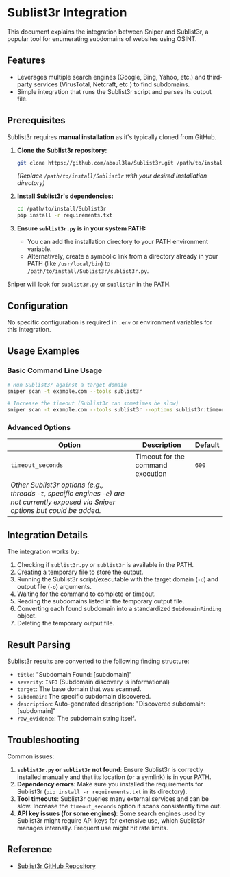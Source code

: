# Sublist3r Integration

This document explains the integration between Sniper and Sublist3r, a popular tool for enumerating subdomains of websites using OSINT.

## Features

- Leverages multiple search engines (Google, Bing, Yahoo, etc.) and third-party services (VirusTotal, Netcraft, etc.) to find subdomains.
- Simple integration that runs the Sublist3r script and parses its output file.

## Prerequisites

Sublist3r requires **manual installation** as it's typically cloned from GitHub.

1.  **Clone the Sublist3r repository:**
    ```bash
    git clone https://github.com/aboul3la/Sublist3r.git /path/to/install/Sublist3r
    ```
    *(Replace `/path/to/install/Sublist3r` with your desired installation directory)*

2.  **Install Sublist3r's dependencies:**
    ```bash
    cd /path/to/install/Sublist3r
    pip install -r requirements.txt 
    ```

3.  **Ensure `sublist3r.py` is in your system PATH:**
    -   You can add the installation directory to your PATH environment variable.
    -   Alternatively, create a symbolic link from a directory already in your PATH (like `/usr/local/bin`) to `/path/to/install/Sublist3r/sublist3r.py`.

Sniper will look for `sublist3r.py` or `sublist3r` in the PATH.

## Configuration

No specific configuration is required in `.env` or environment variables for this integration.

## Usage Examples

### Basic Command Line Usage

```bash
# Run Sublist3r against a target domain
sniper scan -t example.com --tools sublist3r

# Increase the timeout (Sublist3r can sometimes be slow)
sniper scan -t example.com --tools sublist3r --options sublist3r:timeout_seconds=1200
```

### Advanced Options

| Option | Description | Default |
|--------|-------------|---------|
| `timeout_seconds` | Timeout for the command execution | `600` |
| *Other Sublist3r options (e.g., threads `-t`, specific engines `-e`) are not currently exposed via Sniper options but could be added.* |

## Integration Details

The integration works by:

1. Checking if `sublist3r.py` or `sublist3r` is available in the PATH.
2. Creating a temporary file to store the output.
3. Running the Sublist3r script/executable with the target domain (`-d`) and output file (`-o`) arguments.
4. Waiting for the command to complete or timeout.
5. Reading the subdomains listed in the temporary output file.
6. Converting each found subdomain into a standardized `SubdomainFinding` object.
7. Deleting the temporary output file.

## Result Parsing

Sublist3r results are converted to the following finding structure:

- `title`: "Subdomain Found: [subdomain]"
- `severity`: `INFO` (Subdomain discovery is informational)
- `target`: The base domain that was scanned.
- `subdomain`: The specific subdomain discovered.
- `description`: Auto-generated description: "Discovered subdomain: [subdomain]"
- `raw_evidence`: The subdomain string itself.

## Troubleshooting

Common issues:

1. **`sublist3r.py` or `sublist3r` not found**: Ensure Sublist3r is correctly installed manually and that its location (or a symlink) is in your PATH.
2. **Dependency errors**: Make sure you installed the requirements for Sublist3r (`pip install -r requirements.txt` in its directory).
3. **Tool timeouts**: Sublist3r queries many external services and can be slow. Increase the `timeout_seconds` option if scans consistently time out.
4. **API key issues (for some engines)**: Some search engines used by Sublist3r might require API keys for extensive use, which Sublist3r manages internally. Frequent use might hit rate limits.

## Reference

- [Sublist3r GitHub Repository](https://github.com/aboul3la/Sublist3r) 